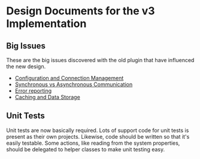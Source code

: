 # Design Documents for the v3 Implementation

## Big Issues

These are the big issues discovered with the old plugin
that have influenced the new design.

* [Configuration and Connection Management](connection.md)
* [Synchronous vs Asynchronous Communication](threading.md)
* [Error reporting](errors.md)
* [Caching and Data Storage](cache.md)


## Unit Tests

Unit tests are now basically required.  Lots of support code for
unit tests is present as their own projects.  Likewise, code should
be written so that it's easily testable.  Some actions, like reading
from the system properties, should be delegated to helper classes
to make unit testing easy.
